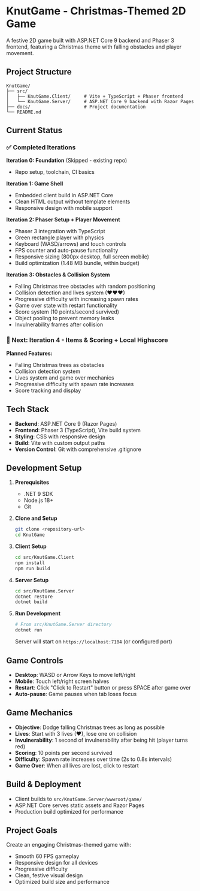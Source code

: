# KnutGame - Christmas-Themed 2D Game

A festive 2D game built with ASP.NET Core 9 backend and Phaser 3 frontend, featuring a Christmas theme with falling obstacles and player movement.

## Project Structure

```
KnutGame/
├── src/
│   ├── KnutGame.Client/     # Vite + TypeScript + Phaser frontend
│   └── KnutGame.Server/     # ASP.NET Core 9 backend with Razor Pages
├── docs/                    # Project documentation
└── README.md
```

## Current Status

### ✅ Completed Iterations

**Iteration 0: Foundation** (Skipped - existing repo)
- Repo setup, toolchain, CI basics

**Iteration 1: Game Shell**
- Embedded client build in ASP.NET Core
- Clean HTML output without template elements
- Responsive design with mobile support

**Iteration 2: Phaser Setup + Player Movement**
- Phaser 3 integration with TypeScript
- Green rectangle player with physics
- Keyboard (WASD/arrows) and touch controls
- FPS counter and auto-pause functionality
- Responsive sizing (800px desktop, full screen mobile)
- Build optimization (1.48 MB bundle, within budget)

**Iteration 3: Obstacles & Collision System**
- Falling Christmas tree obstacles with random positioning
- Collision detection and lives system (♥♥♥)
- Progressive difficulty with increasing spawn rates
- Game over state with restart functionality
- Score system (10 points/second survived)
- Object pooling to prevent memory leaks
- Invulnerability frames after collision

### 🚧 Next: Iteration 4 - Items & Scoring + Local Highscore

**Planned Features:**
- Falling Christmas trees as obstacles
- Collision detection system
- Lives system and game over mechanics
- Progressive difficulty with spawn rate increases
- Score tracking and display

## Tech Stack

- **Backend**: ASP.NET Core 9 (Razor Pages)
- **Frontend**: Phaser 3 (TypeScript), Vite build system
- **Styling**: CSS with responsive design
- **Build**: Vite with custom output paths
- **Version Control**: Git with comprehensive .gitignore

## Development Setup

1. **Prerequisites**
   - .NET 9 SDK
   - Node.js 18+
   - Git

2. **Clone and Setup**
   ```bash
   git clone <repository-url>
   cd KnutGame
   ```

3. **Client Setup**
   ```bash
   cd src/KnutGame.Client
   npm install
   npm run build
   ```

4. **Server Setup**
   ```bash
   cd src/KnutGame.Server
   dotnet restore
   dotnet build
   ```

5. **Run Development**
   ```bash
   # From src/KnutGame.Server directory
   dotnet run
   ```

   Server will start on `https://localhost:7104` (or configured port)

## Game Controls

- **Desktop**: WASD or Arrow Keys to move left/right
- **Mobile**: Touch left/right screen halves
- **Restart**: Click "Click to Restart" button or press SPACE after game over
- **Auto-pause**: Game pauses when tab loses focus

## Game Mechanics

- **Objective**: Dodge falling Christmas trees as long as possible
- **Lives**: Start with 3 lives (♥), lose one on collision
- **Invulnerability**: 1 second of invulnerability after being hit (player turns red)
- **Scoring**: 10 points per second survived
- **Difficulty**: Spawn rate increases over time (2s to 0.8s intervals)
- **Game Over**: When all lives are lost, click to restart

## Build & Deployment

- Client builds to `src/KnutGame.Server/wwwroot/game/`
- ASP.NET Core serves static assets and Razor Pages
- Production build optimized for performance

## Project Goals

Create an engaging Christmas-themed game with:
- Smooth 60 FPS gameplay
- Responsive design for all devices
- Progressive difficulty
- Clean, festive visual design
- Optimized build size and performance
